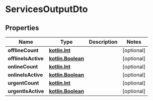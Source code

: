 # ServicesOutputDto

## Properties
Name | Type | Description | Notes
------------ | ------------- | ------------- | -------------
**offlineCount** | [**kotlin.Int**](.md) |  |  [optional]
**offlineIsActive** | [**kotlin.Boolean**](.md) |  |  [optional]
**onlineCount** | [**kotlin.Int**](.md) |  |  [optional]
**onlineIsActive** | [**kotlin.Boolean**](.md) |  |  [optional]
**urgentCount** | [**kotlin.Int**](.md) |  |  [optional]
**urgentIsActive** | [**kotlin.Boolean**](.md) |  |  [optional]
